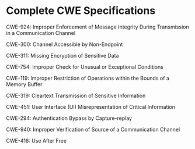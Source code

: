 

# Complete CWE Specifications

CWE-924: Improper Enforcement of Message Integrity During Transmission in a Communication Channel

CWE-300: Channel Accessible by Non-Endpoint

CWE-311: Missing Encryption of Sensitive Data

CWE-754: Improper Check for Unusual or Exceptional Conditions

CWE-119: Improper Restriction of Operations within the Bounds of a Memory Buffer

CWE-319: Cleartext Transmission of Sensitive Information

CWE-451: User Interface (UI) Misrepresentation of Critical Information

CWE-294: Authentication Bypass by Capture-replay

CWE-940: Improper Verification of Source of a Communication Channel

CWE-416: Use After Free